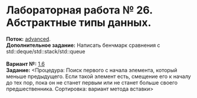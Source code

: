 ﻿# Лабораторная работа № 26. Абстрактные типы данных.
**Поток:** <ins>advanced</ins>.</br>**Дополнительное задание:** Написать бенчмарк сравнения с std::deque/std::stack/std::queue</br></br>**Вариант №:** <ins>1,6</ins></br>**Задание:** <Процедура: Поиск первого с начала элемента, который меньше предыдущего. Если такой элемент есть, смещение его к началу до тех пор, пока он не станет первым или не станет больше своего предшественника. Сортировка: вариант метода вставки>
